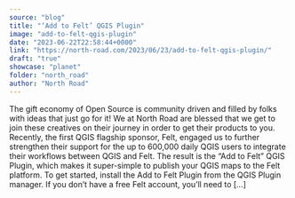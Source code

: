 ```yaml
---
source: "blog"
title: "‘Add to Felt’ QGIS Plugin"
image: "add-to-felt-qgis-plugin"
date: "2023-06-22T22:58:44+0000"
link: "https://north-road.com/2023/06/23/add-to-felt-qgis-plugin/"
draft: "true"
showcase: "planet"
folder: "north_road"
author: "North Road"
---
```


The gift economy of Open Source is community driven and filled by folks with ideas that just go for it! We at North Road are blessed that we get to join these creatives on their journey in order to get their products to you. Recently, the first QGIS flagship sponsor, Felt, engaged us to further strengthen their support for the up to 600,000 daily QGIS users to integrate their workflows between QGIS and Felt. The result is the &#8220;Add to Felt&#8221; QGIS Plugin, which makes it super-simple to publish your QGIS maps to the Felt platform. To get started, install the Add to Felt Plugin from the QGIS Plugin manager. If you don&#8217;t have a free Felt account, you&#8217;ll need to [&#8230;]

